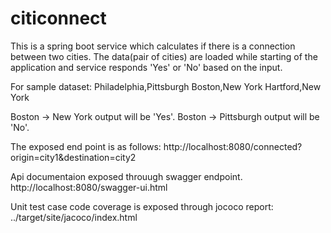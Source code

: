 # citiconnect
This is a spring boot service which calculates if there is a connection between two cities.
The data(pair of cities) are loaded while starting of the application and service responds 'Yes' or 'No' based on the input.

For sample dataset:
Philadelphia,Pittsburgh
Boston,New York
Hartford,New York

Boston -> New York output will be 'Yes'.
Boston -> Pittsburgh output will be 'No'.

The exposed end point is as follows:
http://localhost:8080/connected?origin=city1&destination=city2

Api documentaion exposed throuugh swagger endpoint.
http://localhost:8080/swagger-ui.html

Unit test case code coverage is exposed through jococo report:
../target/site/jacoco/index.html
